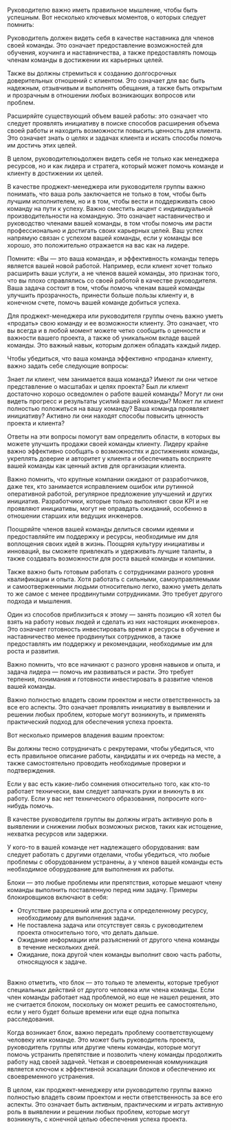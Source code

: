 Руководителю важно иметь правильное мышление, чтобы быть успешным. Вот несколько ключевых моментов, о которых следует помнить:

Руководитель должен видеть себя в качестве наставника для членов своей команды. Это означает предоставление возможностей для обучения, коучинга и наставничества, а также предоставлять помощь членам команды в достижении их карьерных целей.

Также вы должны стремиться к созданию долгосрочных доверительных отношений с клиентом. Это означает для вас быть надежным, отзывчивым и выполнять обещания, а также быть открытым и прозрачным в отношении любых возникающих вопросов или проблем.

Расширяйте существующий объем вашей работы: это означает что следует проявлять инициативу в поиске способов расширения объема своей работы и находить возможности повысить ценность для клиента. Это означает знать о целях и задачах клиента и искать способы помочь им достичь этих целей.

В целом, руководителюьдолжен видеть себя не только как менеджера ресурсов, но и как лидера и стратега, который может помочь команде и клиенту в достижении их целей.

В качестве проджект-менеджера или руководителя группы важно понимать, что ваша роль заключается не только в том, чтобы быть лучшим исполнителем, но и в том, чтобы вести и поддерживать свою команду на пути к успеху. Важно сместить акцент с индивидуальной производительности на командную. Это означает наставничество и руководство членами вашей команды, в том чтобы помочь им расти профессионально и достигать своих карьерных целей. Ваш успех напрямую связан с успехом вашей команды, если у команды все хорошо, это положительно отражается на вас как на лидере.

Помните: «Вы — это ваша команда», и эффективность команды теперь является вашей новой работой. Например, если клиент хочет только расширить ваши услуги, а не членов вашей команды, это признак того, что вы плохо справлялись со своей работой в качестве руководителя. Ваша задача состоит в том, чтобы помочь членам вашей команды улучшить прозрачность, принести больше пользы клиенту и, в конечном счете, помочь вашей команде добиться успеха.

Для проджект-менеджера или руководителя группы очень важно уметь «продать» свою команду и ее возможности клиенту. Это означает, что вы всегда и в любой момент можете четко сообщить о ценности и важности вашего проекта, а также об уникальном вкладе вашей команды. Это важный навык, которым должен обладать каждый лидер.

Чтобы убедиться, что ваша команда эффективно «продана» клиенту, важно задать себе следующие вопросы:

Знает ли клиент, чем занимается ваша команда? Имеют ли они четкое представление о масштабах и целях проекта?
Был ли клиент достаточно хорошо осведомлен о работе вашей команды? Могут ли они видеть прогресс и результаты усилий вашей команды?
Может ли клиент полностью положиться на вашу команду? 
Ваша команда проявляет инициативу? 
Активно ли они находят способы повысить ценность проекта и клиента?

Ответы на эти вопросы помогут вам определить области, в которых вы можете улучшить продажи своей команды клиенту. Лидеру крайне важно эффективно сообщать о возможностях и достижениях команды, укреплять доверие и авторитет у клиента и обеспечивать восприяте вашей команды  как ценный актив для организации клиента.

Важно помнить, что крупные компании ожидают от разработчиков, даже тех, кто занимается исправлением ошибок или рутинной оперативной работой, регулярное предложение улучшений и других инициатив. Разработчики, которые только выполняют свои KPI и не проявляют инициативы, могут не оправдать ожиданий, особенно в отношении старших или ведущих инженеров.

Поощряйте членов вашей команды делиться своими идеями и предоставляйте им поддержку и ресурсы, необходимые им для воплощения своих идей в жизнь. Поощряя культуру инициативы и инноваций, вы сможете привлекать и удерживать лучшие таланты, а также создавать возможности для роста вашей команды и компании.

Также важно быть готовым работать с сотрудниками разного уровня квалификации и опыта. Хотя работать с сильными, самоуправляемыми и самоотверженными людьми относительно легко, важно уметь делать то же самое с менее продвинутыми сотрудниками. Это требует другого подхода и мышления.

Один из способов приблизиться к этому — занять позицию «Я хотел бы взять на работу новых людей и сделать из них настоящих инженеров». Это означает готовность инвестировать время и ресурсы в обучение и наставничество менее продвинутых сотрудников, а также предоставлять им поддержку и рекомендации, необходимые им для роста и развития.

Важно помнить, что все начинают с разного уровня навыков и опыта, и задача лидера — помочь им развиваться и расти. Это требует терпения, понимания и готовности инвестировать в развитие членов вашей команды.

Важно полностью владеть своим проектом и нести ответственность за все его аспекты. Это означает проявлять инициативу в выявлении и решении любых проблем, которые могут возникнуть, и применять практический подход для обеспечения успеха проекта.

Вот несколько примеров владения вашим проектом:

Вы должны тесно сотрудничать с рекрутерами, чтобы убедиться, что есть правильное описание работы, кандидаты и их очередь на месте, а также самостоятельно проводить необходимые проверки и подтверждения.

Если у вас есть какие-либо сомнения относительно того, как кто-то работает технически, вам следует запачкать руки и вникнуть в их работу. Если у вас нет технического образования, попросите кого-нибудь помочь.

В качестве руководителя группы вы должны играть активную роль в выявлении и снижении любых возможных рисков, таких как истощение, нехватка ресурсов или задержки.

У кого-то в вашей команде нет надлежащего оборудования: вам следует работать с другими отделами, чтобы убедиться, что любые проблемы с оборудованием устранены, а у членов вашей команды есть необходимое оборудование для выполнения их работы.

Блоки — это любые проблемы или препятствия, которые мешают члену команды выполнить поставленную перед ним задачу. Примеры блокировщиков включают в себя:

- Отсутствие разрешений или доступа к определенному ресурсу, необходимому для выполнения задачи.
- Не поставлена задача или отсутствует связь с руководителем проекта относительно того, что делать дальше.
- Ожидание информации или разъяснений от другого члена команды в течение нескольких дней.
- Ожидание, пока другой член команды выполнит свою часть работы, относящуюся к задаче.

<br>
Важно отметить, что блок — это только те элементы, которые требуют специальных действий от другого человека или члена команды. Если член команды работает над проблемой, но еще не нашел решения, это не считается блоком, поскольку он может решить ее самостоятельно, если у него будет больше времени или еще одна попытка расследования.

Когда возникает блок, важно передать проблему соответствующему человеку или команде. Это может быть руководитель проекта, руководитель группы или другие члены команды, которые могут помочь устранить препятствие и позволить члену команды продолжить работу над своей задачей. Четкая и своевременная коммуникация является ключом к эффективной эскалации блоков и обеспечению их своевременного устранения.

В целом, как проджект-менеджеру или руководителю группы важно полностью владеть своим проектом и нести ответственность за все его аспекты. Это означает быть активным, практическим и играть активную роль в выявлении и решении любых проблем, которые могут возникнуть, с конечной целью обеспечения успеха проекта.
